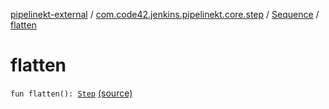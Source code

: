 [pipelinekt-external](../../index.md) / [com.code42.jenkins.pipelinekt.core.step](../index.md) / [Sequence](index.md) / [flatten](./flatten.md)

# flatten

`fun flatten(): `[`Step`](../-step/index.md) [(source)](https://github.com/code42/pipelinekt/tree/master/core/src/main/kotlin/com/code42/jenkins/pipelinekt/core/step/Sequence.kt#L31)